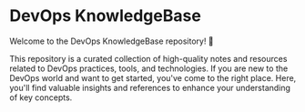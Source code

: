 # DevOps KnowledgeBase

Welcome to the DevOps KnowledgeBase repository! 🚀

This repository is a curated collection of high-quality notes and resources related to DevOps practices, tools, and technologies. If you are new to the DevOps world and want to get started, you've come to the right place. Here, you'll find valuable insights and references to enhance your understanding of key concepts.
